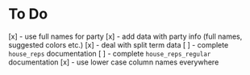 # To Do

[x] - use full names for party
[x] - add data with party info (full names, suggested colors etc.)
[x] - deal with split term data
[ ] - complete `house_reps` documentation
[ ] - complete `house_reps_regular` documentation
[x] - use lower case column names everywhere